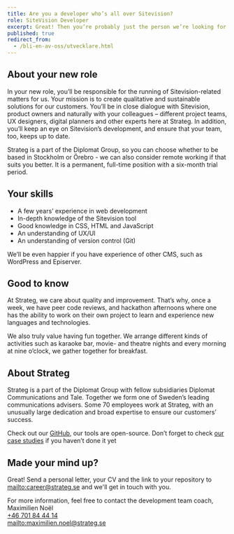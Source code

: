 ```yaml
---
title: Are you a developer who’s all over Sitevision?
role: SiteVision Developer
excerpt: Great! Then you’re probably just the person we’re looking for.
published: true
redirect_from:
  - /bli-en-av-oss/utvecklare.html
---
```

## About your new role

In your new role, you’ll be responsible for the running of Sitevision-related matters for us. Your mission is to create qualitative and sustainable solutions for our customers. You’ll be in close dialogue with Sitevision, product owners and naturally with your colleagues – different project teams, UX designers, digital planners and other experts here at Strateg. In addition, you’ll keep an eye on Sitevision’s development, and ensure that your team, too, keeps up to date.

Strateg is a part of the Diplomat Group, so you can choose whether to be based in Stockholm or Örebro - we can also consider remote working if that suits you better. It is a permanent, full-time position with a six-month trial period.

## Your skills

* A few years’ experience in web development
* In-depth knowledge of the Sitevision tool
* Good knowledge in CSS, HTML and JavaScript
* An understanding of UX/UI
* An understanding of version control (Git)

We’ll be even happier if you have experience of other CMS, such as WordPress and Episerver.

## Good to know

At Strateg, we care about quality and improvement. That’s why, once a week, we have peer code reviews, and hackathon afternoons where one has the ability to work on their own project to learn and experience new languages and technologies.

We also truly value having fun together. We arrange different kinds of activities such as karaoke bar, movie- and theatre nights and every morning at nine o’clock, we gather together for breakfast.

## About Strateg

Strateg is a part of the Diplomat Group with fellow subsidiaries Diplomat Communications and Tale. Together we form one of Sweden’s leading communications advisers. Some 70 employees work at Strateg, with an unusually large dedication and broad expertise to ensure our customers’ success.

Check out our [GitHub](https://github.com/strt), our tools are open-source. Don’t forget to check [our case studies](/work) if you haven’t done it yet

## Made your mind up?

Great! Send a personal letter, your CV and the link to your repository to <mailto:career@strateg.se> and we'll get in touch with you.

For more information, feel free to contact the development team coach, Maximilien Noël\
[+46 701 84 44 14](tel:+46701844414)\
<mailto:maximilien.noel@strateg.se>
